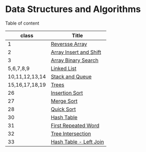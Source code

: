 # Data Structures and Algorithms

Table of content

|class | Title|
|---|---|
|1|[Reversse Array](class01-reverse-array/array-reverse.md)|
|2|[Array Insert and Shift](class02-array-insert-shift/README.md)|
|3|[Array Binary Search](class03-binary-search/README.md)|
|5,6,7,8,9|[Linked List](class05-linked-list/README.md)|
|10,11,12,13,14|[Stack and Queue](class10-stack-and-queue/README.md)|
|15,16,17,18,19|[Trees](class15_trees/README.md)|
|26|[Insertion Sort](class26-insertion-sort/README.md)|
|27|[Merge Sort](class27_merge_sort/README.md)|
|28|[Quick Sort](class28-quick-sort/README.md)|
|30|[Hash Table](hash_table/README.md)
|31|[First Repeated Word](/home/emad/.pyenv/shims/python)
|32|[Tree Intersection](class32_tree_intersection/README.md)
|33|[Hash Table - Left Join](class33-left-join/README.md)




